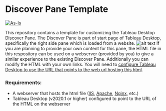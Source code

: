 # Discover Pane Template
[![As-Is](https://img.shields.io/badge/Support%20Level-As--Is-e8762c.svg)](https://www.tableau.com/support-levels-it-and-developer-tools)

This repository contains a template for customizing the Tableau Desktop Discover Pane.
The Discover Pane is part of start page of Tableau Desktop, specifically the right side pane which is loaded from a website.
![alt text](https://help.tableau.com/current/pro/desktop/en-us/Img/environment_startpage.png "Tableau Desktop Start Page")
If you are planning to provide your own content for this pane, the HTML file in this respository can be used on a webserver (provided by you) to give a similar experience to the existing Discover Pane.  Additionally you can modify the HTML with your own links.  You will need to [configure Tableau Desktop to use the URL that points to the web url hosting this html](https://help.tableau.com/v2020.1/desktopdeploy/en-us/desktop_deploy_setting_changes.htm).


### Requirements:
* A webserver that hosts the html file ([IIS](https://www.iis.net), [Apache](https://httpd.apache.org), [Nginx](https://www.nginx.com), etc.)
* Tableau Desktop (v2020.1 or higher) configured to point to the URL of the HTML on the webserver

